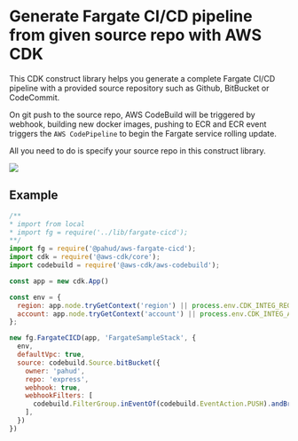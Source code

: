 # Generate Fargate CI/CD pipeline from given source repo with AWS CDK

This CDK construct library helps you generate a complete Fargate CI/CD pipeline with a provided source repository such as Github, BitBucket or CodeCommit.

On git push to the source repo, AWS CodeBuild will be triggered by webhook, building new docker images, pushing to ECR and ECR event triggers the `AWS CodePipeline` to begin the Fargate service rolling update.

All you need to do is specify your source repo in this construct library.

![](https://raw.githubusercontent.com/pahud/cdk-samples/master/typescript/fargate-cicd/images/fargate-cicd-cdk.png)



## Example


```js
/**
* import from local
* import fg = require('../lib/fargate-cicd');
**/
import fg = require('@pahud/aws-fargate-cicd');
import cdk = require('@aws-cdk/core');
import codebuild = require('@aws-cdk/aws-codebuild');

const app = new cdk.App()

const env = {
  region: app.node.tryGetContext('region') || process.env.CDK_INTEG_REGION || process.env.CDK_DEFAULT_REGION,
  account: app.node.tryGetContext('account') || process.env.CDK_INTEG_ACCOUNT || process.env.CDK_DEFAULT_ACCOUNT
};

new fg.FargateCICD(app, 'FargateSampleStack', {
  env,
  defaultVpc: true,
  source: codebuild.Source.bitBucket({
    owner: 'pahud',
    repo: 'express',
    webhook: true,
    webhookFilters: [
      codebuild.FilterGroup.inEventOf(codebuild.EventAction.PUSH).andBranchIs('master'),
    ],
  })
})
```

